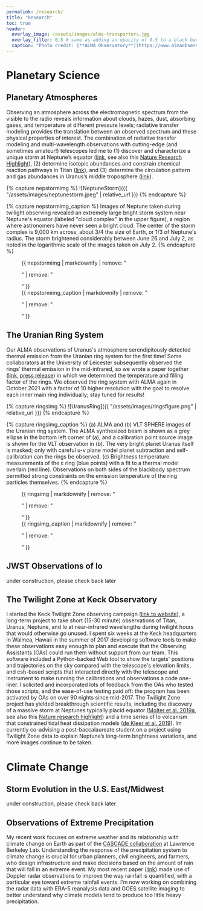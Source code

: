 ```yaml
---
permalink: /research/
title: "Research"
toc: true
header:
  overlay_image: /assets/images/alma-transporters.jpg
  overlay_filter: 0.5 # same as adding an opacity of 0.5 to a black background
  caption: "Photo credit: [**ALMA Observatory**](https://www.almaobservatory.org/)"
---
```


# Planetary Science

## Planetary Atmospheres

Observing an atmosphere across the electromagnetic spectrum from the visible to the radio reveals information about clouds, hazes, dust, absorbing gases, and temperature at different pressure levels; radiative transfer modeling provides the translation between an observed spectrum and these physical properties of interest.  The combination of radiative transfer modeling and multi-wavelength observations with cutting-edge (and sometimes amateur!) telescopes led me to (1) discover and characterize a unique storm at Neptune’s equator ([link](https://ui.adsabs.harvard.edu/abs/2019Icar..321..324M/abstract), see also this [Nature Research Highlight](https://www.nature.com/articles/d41586-018-07622-4)), (2) determine isotopic abundances and constrain chemical reaction pathways in Titan ([link](https://ui.adsabs.harvard.edu/abs/2016AJ....152...42M/abstract)), and (3) determine the circulation pattern and gas abundances in Uranus’s middle troposphere ([link](https://ui.adsabs.harvard.edu/abs/2021PSJ.....2....3M/abstract)).

{% capture nepstormimg %}
![NeptuneStorm]({{ "/assets/images/neptunestorm.jpeg" | relative_url }})
{% endcapture %}

{% capture nepstormimg_caption %}
Images of Neptune taken during twilight observing revealed an extremely large bright storm system near Neptune's equator (labeled "cloud complex" in the upper figure), a region where astronomers have never seen a bright cloud. The center of the storm complex is 9,000 km across, about 3/4 the size of Earth, or 1/3 of Neptune's radius. The storm brightened considerably between June 26 and July 2, as noted in the logarithmic scale of the images taken on July 2.
{% endcapture %}

<figure>
  {{ nepstormimg | markdownify | remove: "<p>" | remove: "</p>" }}
  <figcaption>{{ nepstormimg_caption | markdownify | remove: "<p>" | remove: "</p>" }}</figcaption>
</figure>

## The Uranian Ring System

Our ALMA observations of Uranus's atmosphere serendipitously detected thermal emission from the Uranian ring system for the first time!  Some collaborators at the University of Leicester subsequently observed the rings’ thermal emission in the mid-infrared, so we wrote a paper together ([link](https://ui.adsabs.harvard.edu/abs/2019AJ....158...47M/abstract), [press release](https://news.berkeley.edu/2019/06/20/astronomers-see-warm-glow-of-uranuss-rings/)) in which we determined the temperature and filling factor of the rings. We observed the ring system with ALMA again in October 2021 with a factor of 10 higher resolution with the goal to resolve each inner main ring individually; stay tuned for results!

{% capture ringsimg %}
![UranusRing]({{ "/assets/images/ringsfigure.png" | relative_url }})
{% endcapture %}

{% capture ringsimg_caption %}
(a) ALMA and (b) VLT SPHERE images of the Uranian ring system. The ALMA synthesized beam is shown as a grey ellipse in the bottom left corner of (a), and a calibration point source image is shown for the VLT observation in (b). The very bright planet Uranus itself is masked; only with careful u-v plane model planet subtraction and self-calibration can the rings be observed. (c) Brightness temperature measurements of the 	&epsilon; ring (blue points) with a fit to a thermal model overlain (red line). Observations on both sides of the blackbody spectrum permitted strong constraints on the emission temperature of the ring particles themselves.
{% endcapture %}

<figure>
  {{ ringsimg | markdownify | remove: "<p>" | remove: "</p>" }}
  <figcaption>{{ ringsimg_caption | markdownify | remove: "<p>" | remove: "</p>" }}</figcaption>
</figure>


## JWST Observations of Io

under construction, please check back later



## The Twilight Zone at Keck Observatory

I started the Keck Twilight Zone observing campaign ([link to website](https://www2.keck.hawaii.edu/inst/tda/TwilightZone.html)), a long-term project to take short (15-30 minute) observations of Titan, Uranus, Neptune, and Io at near-infrared wavelengths during twilight hours that would otherwise go unused. I spent six weeks at the Keck headquarters in Waimea, Hawaii in the summer of 2017 developing software tools to make these observations easy enough to plan and execute that the Observing Assistants (OAs) could run them without support from our team. This software included a Python-backed Web tool to show the targets' positions and trajectories on the sky compared with the telescope's elevation limits, and csh-based scripts that interacted directly with the telescope and instrument to make running the calibrations and observations a code one-liner. I solicited and incorporated lots of feedback from the OAs who tested those scripts, and the ease-of-use testing paid off: the program has been activated by OAs on over 90 nights since mid-2017. The Twilight Zone project has yielded breakthrough scientific results, including the discovery of a massive storm at Neptunes typically placid equator ([Molter et al. 2019a](https://ui.adsabs.harvard.edu/abs/2019Icar..321..324M/abstract), see also this [Nature research highlight](https://www.nature.com/articles/d41586-018-07622-4)) and a time series of Io volcanism that constrained tidal heat dissipation models ([de Kleer et al. 2019](https://ui.adsabs.harvard.edu/abs/2019AJ....158...29D/abstract)). Im currently co-advising a post-baccalaureate student on a project using Twilight Zone data to explain Neptune’s long-term brightness variations, and more images continue to be taken.


# Climate Change

## Storm Evolution in the U.S. East/Midwest

under construction, please check back later

## Observations of Extreme Precipitation

My recent work focuses on extreme weather and its relationship with climate change on Earth as part of the [CASCADE collaboration](https://cascade.lbl.gov/) at Lawrence Berkeley Lab.  Understanding the response of the precipitation system to climate change is crucial for urban planners, civil engineers, and farmers, who design infrastructure and make decisions based on the amount of rain that will fall in an extreme event.  My most recent paper ([link](https://agupubs.onlinelibrary.wiley.com/doi/10.1029/2021GL094697)) made use of Doppler radar observations to improve the way rainfall is quantified, with a particular eye toward extreme rainfall events.  I’m now working on combining the radar data with ERA-5 reanalysis data and GOES satellite imaging to better understand why climate models tend to produce too little heavy precipitation.